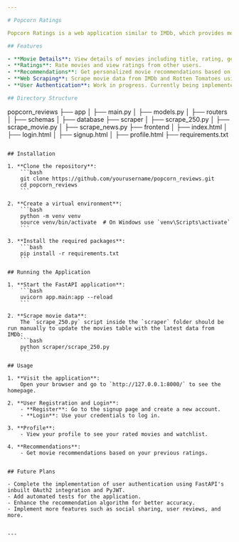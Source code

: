 ```yaml
---

# Popcorn Ratings

Popcorn Ratings is a web application similar to IMDb, which provides movie details and ratings. The movie data is scraped from IMDb and Rotten Tomatoes using Selenium Chromedriver. Users can get movie recommendations based on the movies they've rated before. This project uses SQLite3 as its database.

## Features

- **Movie Details**: View details of movies including title, rating, genre, description, year, certificate, runtime, OTT platform, OTT image, directors, writers, and stars.
- **Ratings**: Rate movies and view ratings from other users.
- **Recommendations**: Get personalized movie recommendations based on your rating history.
- **Web Scraping**: Scrape movie data from IMDb and Rotten Tomatoes using Selenium Chromedriver.
- **User Authentication**: Work in progress. Currently being implemented using FastAPI's inbuilt OAuth2 integration and PyJWT.

## Directory Structure

```
popcorn_reviews
├── app
│   ├── main.py
│   ├── models.py
│   ├── routers
│   ├── schemas
│   ├── database
├── scraper
│   ├── scrape_250.py
│   ├── scrape_movie.py
│   ├── scrape_news.py
├── frontend
│   ├── index.html
│   ├── login.html
│   ├── signup.html
│   ├── profile.html
├── requirements.txt
```

## Installation

1. **Clone the repository**:
    ```bash
    git clone https://github.com/yourusername/popcorn_reviews.git
    cd popcorn_reviews
    ```

2. **Create a virtual environment**:
    ```bash
    python -m venv venv
    source venv/bin/activate  # On Windows use `venv\Scripts\activate`
    ```

3. **Install the required packages**:
    ```bash
    pip install -r requirements.txt
    ```

## Running the Application

1. **Start the FastAPI application**:
    ```bash
    uvicorn app.main:app --reload
    ```

2. **Scrape movie data**:
    The `scrape_250.py` script inside the `scraper` folder should be run manually to update the movies table with the latest data from IMDb:
    ```bash
    python scraper/scrape_250.py
    ```

## Usage

1. **Visit the application**:
    Open your browser and go to `http://127.0.0.1:8000/` to see the homepage.

2. **User Registration and Login**:
    - **Register**: Go to the signup page and create a new account.
    - **Login**: Use your credentials to log in.

3. **Profile**:
    - View your profile to see your rated movies and watchlist.

4. **Recommendations**:
    - Get movie recommendations based on your previous ratings.


## Future Plans

- Complete the implementation of user authentication using FastAPI's inbuilt OAuth2 integration and PyJWT.
- Add automated tests for the application.
- Enhance the recommendation algorithm for better accuracy.
- Implement more features such as social sharing, user reviews, and more.


---
```

